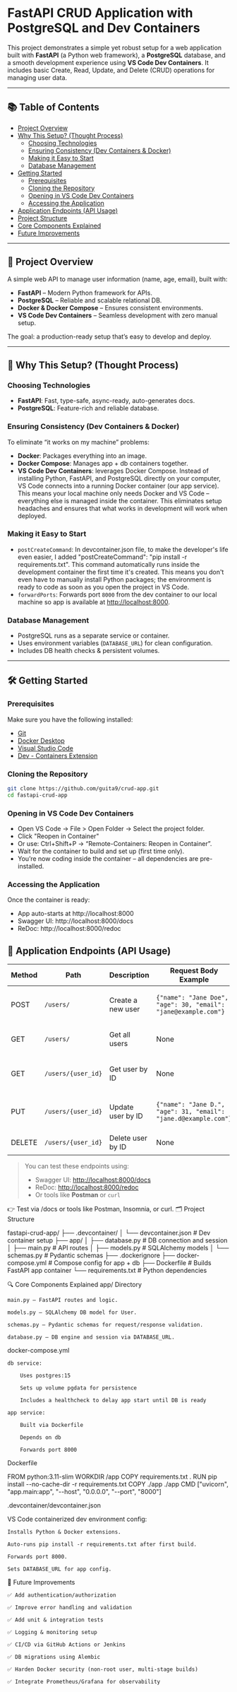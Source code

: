 # FastAPI CRUD Application with PostgreSQL and Dev Containers

This project demonstrates a simple yet robust setup for a web application built with **FastAPI** (a Python web framework), a **PostgreSQL** database, and a smooth development experience using **VS Code Dev Containers**. It includes basic Create, Read, Update, and Delete (CRUD) operations for managing user data.

---

## 📚 Table of Contents

- [Project Overview](#project-overview)
- [Why This Setup? (Thought Process)](#why-this-setup-thought-process)
  - [Choosing Technologies](#choosing-technologies)
  - [Ensuring Consistency (Dev Containers & Docker)](#ensuring-consistency-dev-containers--docker)
  - [Making it Easy to Start](#making-it-easy-to-start)
  - [Database Management](#database-management)
- [Getting Started](#getting-started)
  - [Prerequisites](#prerequisites)
  - [Cloning the Repository](#cloning-the-repository)
  - [Opening in VS Code Dev Containers](#opening-in-vs-code-dev-containers)
  - [Accessing the Application](#accessing-the-application)
- [Application Endpoints (API Usage)](#application-endpoints-api-usage)
- [Project Structure](#project-structure)
- [Core Components Explained](#core-components-explained)
- [Future Improvements](#future-improvements)

---

## 🚀 Project Overview

A simple web API to manage user information (name, age, email), built with:

- **FastAPI** – Modern Python framework for APIs.
- **PostgreSQL** – Reliable and scalable relational DB.
- **Docker & Docker Compose** – Ensures consistent environments.
- **VS Code Dev Containers** – Seamless development with zero manual setup.

The goal: a production-ready setup that’s easy to develop and deploy.

---

## 🤔 Why This Setup? (Thought Process)

### Choosing Technologies

- **FastAPI**: Fast, type-safe, async-ready, auto-generates docs.
- **PostgreSQL**: Feature-rich and reliable database.

### Ensuring Consistency (Dev Containers & Docker)

To eliminate “it works on my machine” problems:

- **Docker**: Packages everything into an image.
- **Docker Compose**: Manages app + db containers together.
- **VS Code Dev Containers**:  leverages Docker Compose. Instead of installing Python, FastAPI, and PostgreSQL directly on your computer, VS Code connects into a running Docker container (our app service). This means your local machine only needs Docker and VS Code – everything else is managed inside the container. This eliminates setup headaches and ensures that what works in development will work when deployed.

### Making it Easy to Start

- `postCreateCommand`: In devcontainer.json file, to make the developer's life even easier, I added  "postCreateCommand": "pip install -r requirements.txt". This command automatically runs inside the development container the first time it's created. This means you don't even have to manually install Python packages; the environment is ready to code as soon as you open the project in VS Code.
- `forwardPorts`: Forwards port `8000` from the dev container to our local machine so app is available at [http://localhost:8000](http://localhost:8000).

### Database Management

- PostgreSQL runs as a separate service or container.
- Uses environment variables (`DATABASE_URL`) for clean configuration.
- Includes DB health checks & persistent volumes.

---

## 🛠 Getting Started

### Prerequisites

Make sure you have the following installed:

- [Git](https://git-scm.com/)
- [Docker Desktop](https://www.docker.com/products/docker-desktop)
- [Visual Studio Code](https://code.visualstudio.com/)
- [Dev - Containers Extension](https://marketplace.visualstudio.com/items?itemName=ms-vscode-remote.remote-containers)

### Cloning the Repository

```bash
git clone https://github.com/guita9/crud-app.git
cd fastapi-crud-app
```

### Opening in VS Code Dev Containers

  - Open VS Code → File > Open Folder → Select the project folder.
  - Click "Reopen in Container"
  - Or use: Ctrl+Shift+P → “Remote-Containers: Reopen in Container”.
  - Wait for the container to build and set up (first time only).
  - You’re now coding inside the container – all dependencies are pre-installed.

### Accessing the Application

Once the container is ready:
  - App auto-starts at http://localhost:8000
  - Swagger UI: http://localhost:8000/docs
  - ReDoc: http://localhost:8000/redoc

## 📡 Application Endpoints (API Usage)

| Method | Path              | Description        | Request Body Example                                           | Response Example                                             |
|--------|-------------------|--------------------|----------------------------------------------------------------|--------------------------------------------------------------|
| POST   | `/users/`         | Create a new user  | `{"name": "Jane Doe", "age": 30, "email": "jane@example.com"}` | `{"id": 1, "name": "Jane Doe", "age": 30, "email": "..."}`   |
| GET    | `/users/`         | Get all users      | None                                                           | `[{"id": 1, "name": "Jane", "age": 30, ...}]`                |
| GET    | `/users/{user_id}`| Get user by ID     | None                                                           | `{"id": 1, "name": "Jane", "age": 30, "email": "..."}`       |
| PUT    | `/users/{user_id}`| Update user by ID  | `{"name": "Jane D.", "age": 31, "email": "jane.d@example.com"}`| `{"id": 1, "name": "Jane D.", "age": 31, "email": "..."}`    |
| DELETE | `/users/{user_id}`| Delete user by ID  | None                                                           | `{"message": "User deleted successfully"}`                   |

> You can test these endpoints using:
> - Swagger UI: [http://localhost:8000/docs](http://localhost:8000/docs)  
> - ReDoc: [http://localhost:8000/redoc](http://localhost:8000/redoc)  
> - Or tools like **Postman** or `curl`


👉 Test via /docs or tools like Postman, Insomnia, or curl.
🗂 Project Structure

fastapi-crud-app/
├── .devcontainer/
│   └── devcontainer.json         # Dev container setup
├── app/
│   ├── database.py               # DB connection and session
│   ├── main.py                   # API routes
│   ├── models.py                 # SQLAlchemy models
│   └── schemas.py                # Pydantic schemas
├── .dockerignore
├── docker-compose.yml           # Compose config for app + db
├── Dockerfile                   # Builds FastAPI app container
└── requirements.txt             # Python dependencies

🔍 Core Components Explained
app/ Directory

    main.py – FastAPI routes and logic.

    models.py – SQLAlchemy DB model for User.

    schemas.py – Pydantic schemas for request/response validation.

    database.py – DB engine and session via DATABASE_URL.

docker-compose.yml

    db service:

        Uses postgres:15

        Sets up volume pgdata for persistence

        Includes a healthcheck to delay app start until DB is ready

    app service:

        Built via Dockerfile

        Depends on db

        Forwards port 8000

Dockerfile

FROM python:3.11-slim
WORKDIR /app
COPY requirements.txt .
RUN pip install --no-cache-dir -r requirements.txt
COPY ./app ./app
CMD ["uvicorn", "app.main:app", "--host", "0.0.0.0", "--port", "8000"]

.devcontainer/devcontainer.json

VS Code containerized dev environment config:

    Installs Python & Docker extensions.

    Auto-runs pip install -r requirements.txt after first build.

    Forwards port 8000.

    Sets DATABASE_URL for app config.

🔮 Future Improvements

    ✅ Add authentication/authorization

    ✅ Improve error handling and validation

    ✅ Add unit & integration tests

    ✅ Logging & monitoring setup

    ✅ CI/CD via GitHub Actions or Jenkins

    ✅ DB migrations using Alembic

    ✅ Harden Docker security (non-root user, multi-stage builds)

    ✅ Integrate Prometheus/Grafana for observability

